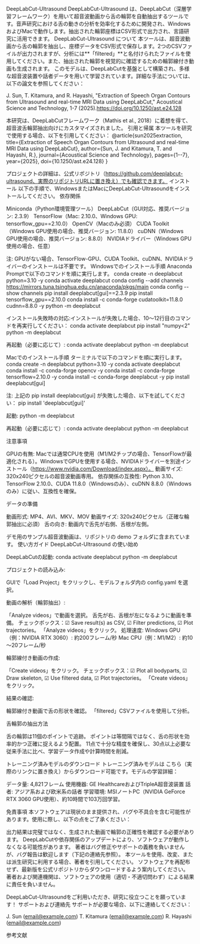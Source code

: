 DeepLabCut-Ultrasound
DeepLabCut-Ultrasound は、DeepLabCut（深層学習フレームワーク）を用いて超音波動画から舌の輪郭を自動抽出するツールです。音声研究における舌の動きの分析を効率化するために開発され、WindowsおよびMacで動作します。抽出された輪郭座標はCSV形式で出力され、言語研究に活用できます。
DeepLabCut-Ultrasound について
本ツールは、超音波動画から舌の輪郭を抽出し、座標データをCSV形式で保存します。2つのCSVファイルが出力されますが、分析には**「filtered」**と名付けられたファイルを使用してください。また、抽出された輪郭を視覚的に確認するための輪郭線付き動画も生成されます。
このモデルは、DeepLabCutを基盤として構築され、多様な超音波装置や話者データを用いて学習されています。詳細な手法については、以下の論文を参照してください：

J. Sun, T. Kitamura, and R. Hayashi, "Extraction of Speech Organ Contours from Ultrasound and real-time MRI Data using DeepLabCut," Acoustical Science and Technology, 1-7 (2025).https://doi.org/10.1250/ast.e24.128

本研究は、DeepLabCutフレームワーク（Mathis et al., 2018）に着想を得て、超音波舌輪郭抽出向けにカスタマイズされました。
引用と帰属
本ツールを研究で使用する場合、以下を引用してください：
@article{sun2025extraction,
  title={Extraction of Speech Organ Contours from Ultrasound and real-time MRI Data using DeepLabCut},
  author={Sun, J. and Kitamura, T. and Hayashi, R.},
  journal={Acoustical Science and Technology},
  pages={1--7},
  year={2025},
  doi={10.1250/ast.e24.128}
}

プロジェクトの詳細は、公式リポジトリ（https://github.com/deeplabcut-ultrasound、実際のリポジトリURLに置き換え）でも確認できます。
インストール
以下の手順で、WindowsまたはMacにDeepLabCut-Ultrasoundをインストールしてください。
依存関係

Miniconda（Python環境管理ツール）
DeepLabCut（GUI対応、推奨バージョン: 2.3.9）
TensorFlow（Mac: 2.10.0、Windows GPU: tensorflow_gpu==2.10.0）
OpenCV（Macのみ必須）
CUDA Toolkit（Windows GPU使用の場合、推奨バージョン: 11.8.0）
cuDNN（Windows GPU使用の場合、推奨バージョン: 8.8.0）
NVIDIAドライバー（Windows GPU使用の場合、任意）

注: GPUがない場合、TensorFlow-GPU、CUDA Toolkit、cuDNN、NVIDIAドライバーのインストールは不要です。
Windowsでのインストール手順
Anaconda Promptで以下のコマンドを順に実行します。
conda create -n deeplabcut python=3.10 -y
conda activate deeplabcut
conda config --add channels https://mirrors.tuna.tsinghua.edu.cn/anaconda/pkgs/main
conda config --show channels
pip install deeplabcut[gui]==2.3.9
pip install tensorflow_gpu==2.10.0
conda install -c conda-forge cudatoolkit=11.8.0 cudnn=8.8.0 -y
python -m deeplabcut

インストール失敗時の対応:インストールが失敗した場合、10～12行目のコマンドを再実行してください：
conda activate deeplabcut
pip install "numpy<2"
python -m deeplabcut

再起動（必要に応じて）:
conda activate deeplabcut
python -m deeplabcut

Macでのインストール手順
ターミナルで以下のコマンドを順に実行します。
conda create -n deeplabcut python=3.10 -y
conda activate deeplabcut
conda install -c conda-forge opencv -y
conda install -c conda-forge tensorflow=2.10.0 -y
conda install -c conda-forge deeplabcut -y
pip install deeplabcut[gui]

注: 上記の pip install deeplabcut[gui] が失敗した場合、以下を試してください：
pip install 'deeplabcut[gui]'

起動:
python -m deeplabcut

再起動（必要に応じて）:
conda activate deeplabcut
python -m deeplabcut

注意事項

GPUの有無: Macでは通常CPUを使用（M1/M2チップの場合、TensorFlowが最適化される）。WindowsでGPUを使用する場合、NVIDIAドライバーを別途インストール（https://www.nvidia.com/Download/index.aspx）。
動画サイズ: 320x240ピクセルの超音波動画専用。
依存関係の互換性: Python 3.10、TensorFlow 2.10.0、CUDA 11.8.0（Windowsのみ）、cuDNN 8.8.0（Windowsのみ）に従い、互換性を確保。

データの準備

動画形式: MP4、AVI、MKV、MOV
動画サイズ: 320x240ピクセル（正確な輪郭抽出に必須）
舌の向き: 動画内で舌先が右側、舌根が左側。

デモ用のサンプル超音波動画は、リポジトリの demo フォルダに含まれています。
使い方ガイド
DeepLabCut-Ultrasound の使い始め

DeepLabCutの起動:
conda activate deeplabcut
python -m deeplabcut


プロジェクトの読み込み:

GUIで「Load Project」をクリックし、モデルフォルダ内の config.yaml を選択。


動画の解析（輪郭抽出）:

「Analyze videos」で動画を選択。
舌先が右、舌根が左になるように動画を準備。
チェックボックス：☑ Save result(s) as CSV, ☑ Filter predictions, ☑ Plot trajectories。
「Analyze videos」をクリック。
処理速度:
Windows GPU（例：NVIDIA RTX 3060）: 約200フレーム/秒
Mac CPU（例：M1/M2）: 約10～20フレーム/秒




輪郭線付き動画の作成:

「Create videos」をクリック。
チェックボックス：☑ Plot all bodyparts, ☑ Draw skeleton, ☑ Use filtered data, ☑ Plot trajectories。
「Create videos」をクリック。


結果の確認:

輪郭線付き動画で舌の形状を確認。
「filtered」CSVファイルを使用して分析。



舌輪郭の抽出方法

舌の輪郭は11個のポイントで追跡。
ポイントは等間隔ではなく、舌の形状を効率的かつ正確に捉えるよう配置。
11点で十分な精度を確保し、30点以上必要な従来手法に比べ、学習データ作成や計算時間を削減。

トレーニング済みモデルのダウンロード
トレーニング済みモデルは こちら（実際のリンクに置き換え）からダウンロード可能です。モデルの学習詳細：

データ量: 4,821フレーム
使用機器: GE HealthcareおよびTripleA超音波装置
話者: アジア系および欧米系の話者
学習環境: MSIノートPC（NVIDIA GeForce RTX 3060 GPU使用）、約10時間で103万回学習。

免責事項
本ソフトウェアは現状のまま提供され、バグや不具合を含む可能性があります。使用に際し、以下の点をご了承ください：

出力結果は完璧ではなく、生成された動画で輪郭の正確性を確認する必要があります。
DeepLabCutや依存関係のアップデートにより、ソフトウェアが動作しなくなる可能性があります。
著者はバグ修正やサポートの義務を負いませんが、バグ報告は歓迎します（下記の連絡先参照）。
本ツールを使用、改変、または派生研究に利用する場合、著者を引用してください。
ソフトウェアを再配布せず、最新版を公式リポジトリからダウンロードするよう案内してください。
著者および関連機関は、ソフトウェアの使用（適切・不適切問わず）による結果に責任を負いません。

DeepLabCut-Ultrasoundをご利用いただき、研究に役立つことを願っています！
サポートおよび連絡先
サポートが必要な場合、以下に連絡してください：

J. Sun (email@example.com)
T. Kitamura (email@example.com)
R. Hayashi (email@example.com)

参考文献
[^1]: Mathis, A., et al. (2018). DeepLabCut: markerless pose estimation of user-defined body parts with deep learning. Nature Neuroscience, 21, 1281–1289. https://doi.org/10.1038/s41593-018-0209-y
